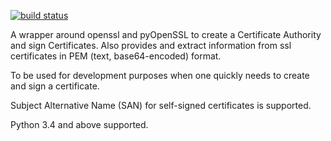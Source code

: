 [![build status](https://api.travis-ci.org/zufallsgenerator/dev_ssl_ca.svg?branch=master)](https://travis-ci.org/zufallsgenerator/dev_ssl_ca)

A wrapper around openssl and pyOpenSSL to create a Certificate Authority and sign Certificates.
Also provides and extract information from ssl certificates in PEM (text, base64-encoded) format.

To be used for development purposes when one quickly needs to create and sign a certificate.

Subject Alternative Name (SAN) for self-signed certificates is supported.

Python 3.4 and above supported.

